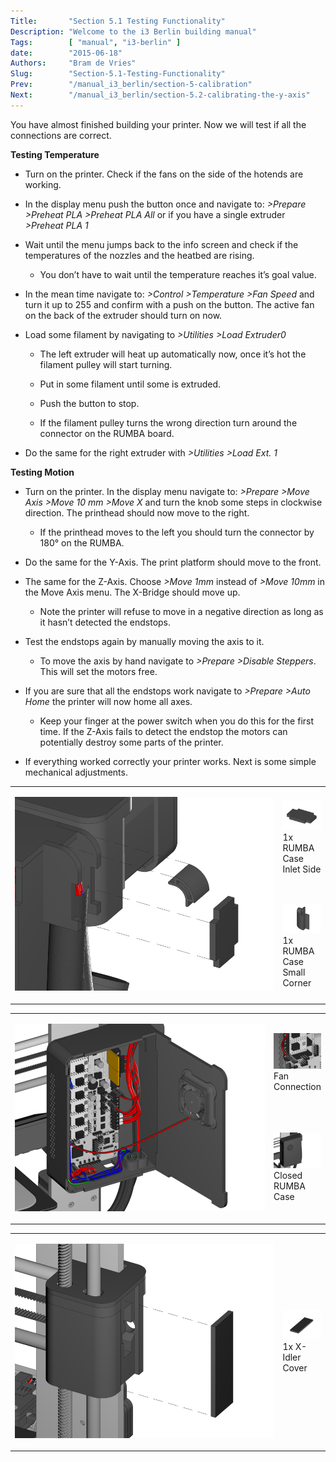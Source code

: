 ```yaml
---
Title:       "Section 5.1 Testing Functionality"
Description: "Welcome to the i3 Berlin building manual"
Tags:        [ "manual", "i3-berlin" ]
date:        "2015-06-18"
Authors:     "Bram de Vries"
Slug:        "Section-5.1-Testing-Functionality"
Prev:        "/manual_i3_berlin/section-5-calibration"
Next:        "/manual_i3_berlin/section-5.2-calibrating-the-y-axis"
---
```



You have almost finished building your printer. Now we will test if all
the connections are correct.

**Testing Temperature**

-   Turn on the printer. Check if the fans on the side of the hotends
    are working.

-   In the display menu push the button once and navigate to: *\>Prepare
    \>Preheat PLA \>Preheat PLA All* or if you have a single extruder
    *\>Preheat PLA 1*

-   Wait until the menu jumps back to the info screen and check if the
    temperatures of the nozzles and the heatbed are rising.

    -   You don’t have to wait until the temperature reaches it’s goal
        value.

-   In the mean time navigate to: *\>Control \>Temperature \>Fan Speed*
    and turn it up to 255 and confirm with a push on the button. The
    active fan on the back of the extruder should turn on now.

-   Load some filament by navigating to *\>Utilities \>Load Extruder0*

    -   The left extruder will heat up automatically now, once it’s hot
        the filament pulley will start turning.

    -   Put in some filament until some is extruded.

    -   Push the button to stop.

    -   If the filament pulley turns the wrong direction turn around the
        connector on the RUMBA board.

-   Do the same for the right extruder with *\>Utilities \>Load Ext. 1*

**Testing Motion**

-   Turn on the printer. In the display menu navigate to: *\>Prepare
    \>Move Axis \>Move 10 mm \>Move X* and turn the knob some steps in
    clockwise direction. The printhead should now move to the right.

    -   If the printhead moves to the left you should turn the connector
        by 180° on the RUMBA.

-   Do the same for the Y-Axis. The print platform should move to the
    front.

-   The same for the Z-Axis. Choose *\>Move 1mm* instead of *\>Move
    10mm* in the Move Axis menu. The X-Bridge should move up.

    -   Note the printer will refuse to move in a negative direction as
        long as it hasn’t detected the endstops.

-   Test the endstops again by manually moving the axis to it.

    -   To move the axis by hand navigate to *\>Prepare \>Disable
        Steppers*. This will set the motors free.

-   If you are sure that all the endstops work navigate to *\>Prepare
    \>Auto Home* the printer will now home all axes.

    -   Keep your finger at the power switch when you do this for the
        first time. If the Z-Axis fails to detect the endstop the motors
        can potentially destroy some parts of the printer.

-   If everything worked correctly your printer works. Next is some
    simple mechanical adjustments.

<table>
<col width="85%" />
<col width="15%" />
<tbody>
<tr class="odd">
<td align="left" rowspan="100"><p><img src="/media/Section_5_0002.png" alt="/media/Section_5_0002.png" /></p></td>
<td align="left"><p><img src="/media/Section_1_0136.png" alt="/media/Section_1_0136.png" />1x RUMBA Case Inlet Side</p></td>
</tr>
<tr class="even">
<td align="left"><p><img src="/media/Section_1_0138.png" alt="/media/Section_1_0138.png" />1x RUMBA Case Small Corner</p></td>
</tr>
</tbody>
</table>

<table>
<col width="85%" />
<col width="15%" />
<tbody>
<tr class="odd">
<td align="left" rowspan="100"><p><img src="/media/Section_5_0003.png" alt="/media/Section_5_0003.png" /></p></td>
<td align="left"><p><img src="/media/Section_5_0004.png" alt="/media/Section_5_0004.png" />Fan Connection</p></td>
</tr>
<tr class="even">
<td align="left"><p><img src="/media/Section_5_0005.png" alt="/media/Section_5_0005.png" />Closed RUMBA Case</p></td>
</tr>
</tbody>
</table>

<table>
<col width="85%" />
<col width="15%" />
<tbody>
<tr class="odd">
<td align="left" rowspan="100"><p><img src="/media/Section_5_0006.png" alt="/media/Section_5_0006.png" /></p></td>
<td align="left"><p><img src="/media/Section_1_0149.png" alt="/media/Section_1_0149.png" />1x X-Idler Cover</p></td>
</tr>
</tbody>
</table>

